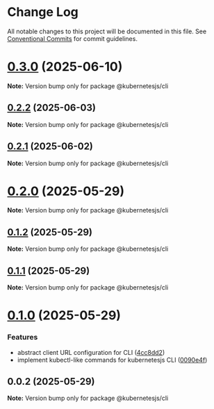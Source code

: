# Change Log

All notable changes to this project will be documented in this file.
See [Conventional Commits](https://conventionalcommits.org) for commit guidelines.

# [0.3.0](https://github.com/hyperweb-io/kubernetes/compare/@kubernetesjs/cli@0.2.2...@kubernetesjs/cli@0.3.0) (2025-06-10)

**Note:** Version bump only for package @kubernetesjs/cli





## [0.2.2](https://github.com/hyperweb-io/kubernetes/compare/@kubernetesjs/cli@0.2.1...@kubernetesjs/cli@0.2.2) (2025-06-03)

**Note:** Version bump only for package @kubernetesjs/cli





## [0.2.1](https://github.com/hyperweb-io/kubernetes/compare/@kubernetesjs/cli@0.2.0...@kubernetesjs/cli@0.2.1) (2025-06-02)

**Note:** Version bump only for package @kubernetesjs/cli





# [0.2.0](https://github.com/hyperweb-io/kubernetes/compare/@kubernetesjs/cli@0.1.2...@kubernetesjs/cli@0.2.0) (2025-05-29)

**Note:** Version bump only for package @kubernetesjs/cli





## [0.1.2](https://github.com/hyperweb-io/kubernetes/compare/@kubernetesjs/cli@0.1.1...@kubernetesjs/cli@0.1.2) (2025-05-29)

**Note:** Version bump only for package @kubernetesjs/cli





## [0.1.1](https://github.com/hyperweb-io/kubernetes/compare/@kubernetesjs/cli@0.1.0...@kubernetesjs/cli@0.1.1) (2025-05-29)

**Note:** Version bump only for package @kubernetesjs/cli





# [0.1.0](https://github.com/hyperweb-io/kubernetes/compare/@kubernetesjs/cli@0.0.2...@kubernetesjs/cli@0.1.0) (2025-05-29)


### Features

* abstract client URL configuration for CLI ([4cc8dd2](https://github.com/hyperweb-io/kubernetes/commit/4cc8dd25bd61660ef339928d9ed6d6b83128028d))
* implement kubectl-like commands for kubernetesjs CLI ([0090e4f](https://github.com/hyperweb-io/kubernetes/commit/0090e4f433dbb590974ad5fff588d8ec56bac371))





## 0.0.2 (2025-05-29)

**Note:** Version bump only for package @kubernetesjs/cli
